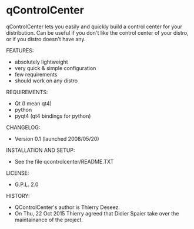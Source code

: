 # qControlCenter
qControlCenter lets you easily and quickly build a control center for your distribution. Can be useful if you don't like the control center of your distro, or if you distro doesn't have any.

FEATURES:
- absolutely lightweight
- very quick & simple configuration
- few requirements
- should work on any distro

REQUIREMENTS:
- Qt (I mean qt4)
- python
- pyqt4 (qt4 bindings for python)

CHANGELOG:
- Version 0.1 (launched 2008/05/20)

INSTALLATION AND SETUP:
- See the file qcontrolcenter/README.TXT 

LICENSE:
- G.P.L. 2.0
 
HISTORY:
- QControlCenter's author is Thierry Deseez.
- On Thu, 22 Oct 2015 Thierry agreed that Didier Spaier take over the maintainance of the project.
